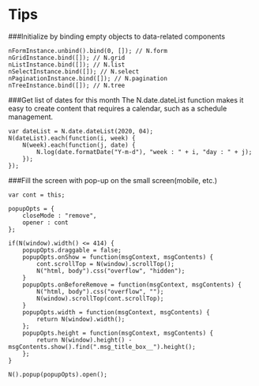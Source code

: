 Tips
===

###Initialize by binding empty objects to data-related components
```
nFormInstance.unbind().bind(0, []); // N.form
nGridInstance.bind([]); // N.grid
nListInstance.bind([]); // N.list
nSelectInstance.bind([]); // N.select
nPaginationInstance.bind([]); // N.pagination
nTreeInstance.bind([]); // N.tree
```

###Get list of dates for this month
The N.date.dateList function makes it easy to create content that requires a calendar, such as a schedule management.
```
var dateList = N.date.dateList(2020, 04);
N(dateList).each(function(i, week) {
    N(week).each(function(j, date) {
        N.log(date.formatDate("Y-m-d"), "week : " + i, "day : " + j);
    });
});
```

###Fill the screen with pop-up on the small screen(mobile, etc.)
```
var cont = this;

popupOpts = {
	closeMode : "remove",
	opener : cont
};

if(N(window).width() <= 414) {
	popupOpts.draggable = false;
	popupOpts.onShow = function(msgContext, msgContents) {
		cont.scrollTop = N(window).scrollTop();
		N("html, body").css("overflow", "hidden");
	}
	popupOpts.onBeforeRemove = function(msgContext, msgContents) {
		N("html, body").css("overflow", "");
		N(window).scrollTop(cont.scrollTop);
	}
	popupOpts.width = function(msgContext, msgContents) {
		return N(window).width();
	};
	popupOpts.height = function(msgContext, msgContents) {
		return N(window).height() - msgContents.show().find(".msg_title_box__").height();
	};
}

N().popup(popupOpts).open();
```